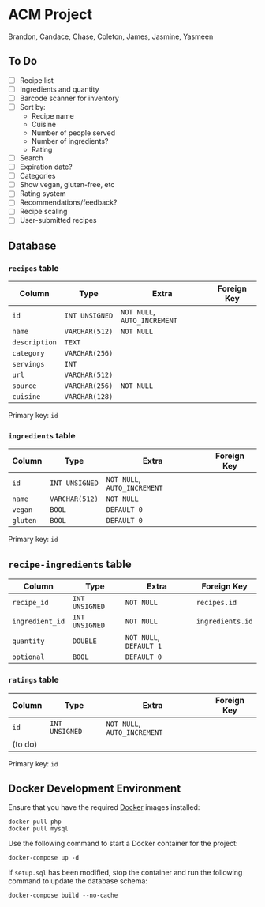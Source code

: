 # ACM Project

Brandon, Candace, Chase, Coleton, James, Jasmine, Yasmeen

## To Do

- [ ] Recipe list
- [ ] Ingredients and quantity
- [ ] Barcode scanner for inventory
- [ ] Sort by:
  - Recipe name
  - Cuisine
  - Number of people served
  - Number of ingredients?
  - Rating
- [ ] Search
- [ ] Expiration date?
- [ ] Categories
- [ ] Show vegan, gluten-free, etc
- [ ] Rating system
- [ ] Recommendations/feedback?
- [ ] Recipe scaling
- [ ] User-submitted recipes

## Database

### `recipes` table

| Column | Type | Extra | Foreign Key |
|--------|------|-------|-------------|
| `id` | `INT UNSIGNED` | `NOT NULL`, `AUTO_INCREMENT` |  |
| `name` | `VARCHAR(512)` | `NOT NULL` |  |
| `description` | `TEXT` | |  |
| `category` | `VARCHAR(256)` | |  |
| `servings` | `INT` | |  |
| `url` | `VARCHAR(512)` | |  |
| `source` | `VARCHAR(256)` | `NOT NULL` |  |
| `cuisine` | `VARCHAR(128)` |  |  |

Primary key: `id`

### `ingredients` table

| Column | Type | Extra | Foreign Key |
|--------|------|-------|-------------|
| `id` | `INT UNSIGNED` | `NOT NULL`, `AUTO_INCREMENT` |  |
| `name` | `VARCHAR(512)` | `NOT NULL` |  |
| `vegan` | `BOOL` | `DEFAULT 0` |  |
| `gluten` | `BOOL` | `DEFAULT 0` |  |

Primary key: `id`

## `recipe-ingredients` table

| Column | Type | Extra | Foreign Key |
|--------|------|-------|-------------|
| `recipe_id` | `INT UNSIGNED` | `NOT NULL` | `recipes.id` |
| `ingredient_id` | `INT UNSIGNED` | `NOT NULL` | `ingredients.id` |
| `quantity` | `DOUBLE` | `NOT NULL`, `DEFAULT 1` |  |
| `optional` | `BOOL` | `DEFAULT 0` |  |

### `ratings` table

| Column | Type | Extra | Foreign Key |
|--------|------|-------|-------------|
| `id` | `INT UNSIGNED` | `NOT NULL`, `AUTO_INCREMENT` |  |
| (to do) |  |  |  |

Primary key: `id`

## Docker Development Environment

Ensure that you have the required [Docker](https://www.docker.com/) images installed:

```
docker pull php
docker pull mysql
```

Use the following command to start a Docker container for the project:

```
docker-compose up -d

```

If `setup.sql` has been modified, stop the container and run the following command to update the database schema:

```
docker-compose build --no-cache

```
